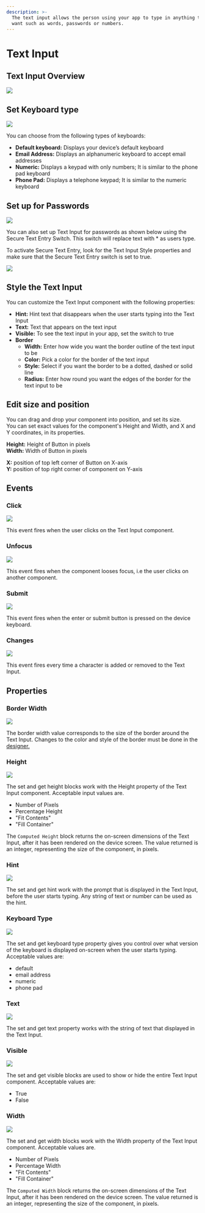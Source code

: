 ```yaml
---
description: >-
  The text input allows the person using your app to type in anything that they
  want such as words, passwords or numbers.
---
```


# Text Input

## Text Input Overview

![](.gitbook/assets/text-input-fig-1.png)

## Set Keyboard type

![](.gitbook/assets/text-input-fig-2.png)

You can choose from the following types of keyboards:

* **Default keyboard:** Displays your device’s default keyboard
* **Email Address:** Displays an alphanumeric keyboard to accept email addresses
* **Numeric:** Displays a keypad with only numbers; It is similar to the phone pad keyboard
* **Phone Pad:** Displays a telephone keypad; It is similar to the numeric keyboard

## Set up for Passwords



![](.gitbook/assets/text-input-fig-3.png)

You can also set up Text Input for passwords as shown below using the Secure Text Entry Switch. This switch will replace text with \* as users type.

To activate Secure Text Entry, look for the Text Input Style properties and make sure that the  Secure Text Entry switch is set to true.

![](.gitbook/assets/secure_text_entry.png)



## Style the Text Input

You can customize the Text Input component with the following properties: 

* **Hint:** Hint text that disappears when the user starts typing into the Text Input
* **Text:** Text that appears on the text input 
* **Visible:** To see the text input in your app, set the switch to true
* **Border**
  * **Width:** Enter how wide you want the border outline of the text input to be
  * **Color:** Pick a color for the border of the text input
  * **Style:** Select if you want the border to be a dotted, dashed or solid line
  * **Radius:** Enter how round you want the edges of the border for the text input to be

## Edit size and position

You can drag and drop your component into position, and set its size.   
You can set exact values for the component's Height and Width, and X and Y coordinates, in its properties.

**Height:** Height of Button in pixels  
**Width:** Width of Button in pixels

**X:** position of top left corner of Button on X-axis  
**Y:** position of top right corner of component on Y-axis

## Events

### Click

![](.gitbook/assets/ti_click.png)

This event fires when the user clicks on the Text Input component.

### Unfocus 

![](.gitbook/assets/ti_unfocus.png)

This event fires when the component looses focus, i.e the user clicks on another component.

### Submit 

![](.gitbook/assets/ti_submit.png)

This event fires when the enter or submit button is pressed on the device keyboard.

### Changes

![](.gitbook/assets/ti_changes.png)

This event fires every time a character is added or removed to the Text Input.



## Properties

### Border Width

![](.gitbook/assets/boder_width.png)

The border width value corresponds to the size of the border around the Text Input. Changes to the color and style of the border must be done in the[ designer.](text-input.md#style-the-text-input) 

### Height 

![](.gitbook/assets/height%20%281%29.png)

The set and get height blocks work with the Height property of the Text Input component. Acceptable input values are. 

* Number of Pixels
* Percentage Height
* "Fit Contents"
* "Fill Container"

The `Computed Height` block returns the on-screen dimensions of the Text Input, after it has been rendered on the device screen. The value returned is an integer, representing the size of the component, in pixels.

### Hint 

![](.gitbook/assets/hint.png)

The set and get hint work with the prompt that is displayed in the Text Input, before the user starts typing. Any string of text or number can be used as the hint.

### Keyboard Type 

![](.gitbook/assets/keyboard.png)

The set and get keyboard type property gives you control over what version of the keyboard is displayed on-screen when the user starts typing. Acceptable values are:  


* default
* email address
* numeric
* phone pad

### Text 

![](.gitbook/assets/text%20%281%29.png)

The set and get text property works with the string of text that displayed in the Text Input. 

### Visible 

![](.gitbook/assets/visible%20%282%29.png)

The set and get visible blocks are used to show or hide the entire Text Input component. Acceptable values are:

* True
* False

### Width

![](.gitbook/assets/width%20%282%29.png)

The set and get width blocks work with the Width property of the Text Input component. Acceptable values are.‌

* Number of Pixels
* Percentage Width
* "Fit Contents"
* "Fill Container"

The `Computed Width` block returns the on-screen dimensions of the Text Input, after it has been rendered on the device screen. The value returned is an integer, representing the size of the component, in pixels.





